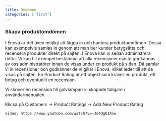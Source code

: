 ```yaml
---
title: Omdömen
categories: ['first']
---
```

### Skapa produktomdömen

I Enova är det även möjligt att lägga in och hantera produktomdömen. Dessa kan exempelvis samlas in genom att man ber kunder betygsätta och recensera produkter direkt på sajten. I Enova kan vi sedan administrera detta. Vi kan till exempel bestämma att alla recensioner måste godkännas av oss administratörer innan de visas under en produkt på sidan. Då samlar vi in recensioner och godkänner de vi gillar i Enova, vilket leder till att de visas på sajten. En Product Rating är ett objekt som kräver en produkt, ett betyg och eventuellt en recension. 

Vi skriver en recension till golvlampan vi skapade tidigare i användarmanualen.

Klicka på Customers -> Product Ratings -> Add New Product Rating

`video: https://www.youtube.com/watch?v=-Jd4OgQ1Xow`